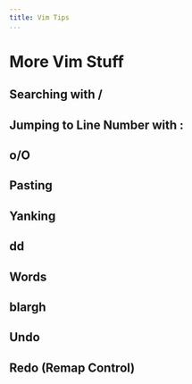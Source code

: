 ```yaml
---
title: Vim Tips
...
```


# More Vim Stuff

## Searching with /

## Jumping to Line Number with :

## o/O

## Pasting

## Yanking

## dd

## Words

## blargh

## Undo

## Redo (Remap Control)
